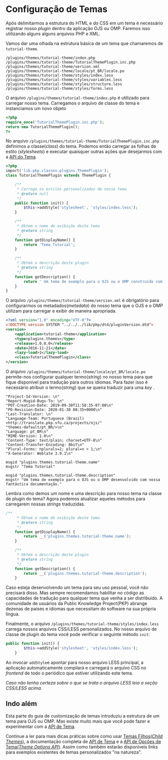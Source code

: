 # Configuração de Temas

Após delimitarmos a estrutura do HTML e do CSS em um tema é necessário registrar nosso _plugin_ dentro da aplicação OJS ou OMP. Faremos isso utilizando alguns alguns arquivos PHP e XML.

Vamos dar uma olhada na estrutura básica de um tema que chamaremos de `tutorial-theme`.

```
/plugins/themes/tutorial-theme/index.php
/plugins/themes/tutorial-theme/TutorialThemePlugin.inc.php
/plugins/themes/tutorial-theme/version.xml
/plugins/themes/tutorial-theme/locale/pt_BR/locale.po
/plugins/themes/tutorial-theme/styles/index.less
/plugins/themes/tutorial-theme/styles/variables.less
/plugins/themes/tutorial-theme/styles/structure.less
/plugins/themes/tutorial-theme/styles/forms.less
```

O arquivo `/plugins/themes/tutorial-theme/index.php` é utilizado para carregar nosso tema. Carregamos o arquivo de classe do tema e instanciamos um novo objeto

```php
<?php
require_once('TutorialThemePlugin.inc.php');
return new TutorialThemePlugin();
?>
```

No arquivo `/plugins/themes/tutorial-theme/TutorialThemePlugin.inc.php` definimos a classe(_class_) do tema. Podemos então carregar as folhas de estilo (_stylesheets_) e executar quaisquer outras ações que desejarmos com a [API do Tema](theme-api.md).

```php
<?php
import('lib.pkp.classes.plugins.ThemePlugin');
class TutorialThemePlugin extends ThemePlugin {

    /**
     * Carrega os estilos personalizados de nosso tema
     * @return null
     */
    public function init() {
        $this->addStyle('stylesheet', 'styles/index.less');
    }

    /**
     * Obtem o nome de exibição deste tema
     * @return string
     */
    function getDisplayName() {
        return 'Tema Tutorial';
    }

    /**
     * Obtem a descrição deste plugin
     * @return string
     */
    function getDescription() {
        return ' Um tema de exemplo para o OJS ou o OMP construído com nossa fantástica documentação.';
    }
}
```

O arquivo `/plugins/themes/tutorial-theme/version.xml` é obrigatório para configurarmos os metadados(_metadata_) do nosso tema que o OJS e o OMP utilizam para carregar e exibir de maneira apropriada.

```xml
<?xml version="1.0" encoding="UTF-8"?>
<!DOCTYPE version SYSTEM "../../../lib/pkp/dtd/pluginVersion.dtd">
<version>
    <application>tutorial-theme</application>
    <type>plugins.themes</type>
    <release>1.0.0.0</release>
    <date>2016-11-21</date>
    <lazy-load>1</lazy-load>
    <class>TutorialThemePlugin</class>
</version>
```

O arquivo `/plugins/themes/tutorial-theme/locale/pt_BR/locale.po` permite-nos configurar qualquer termo(_string_) no nosso tema para que  fique disponível para tradução para outros idiomas. Para fazer isso é necessário atribuir o termo(_string_) que se queira traduzir para uma _key_ .

```po
"Project-Id-Version: \n"
"Report-Msgid-Bugs-To: \n"
"POT-Creation-Date: 2019-09-30T11:58:35-07:00\n"
"PO-Revision-Date: 2020-01-30 08:35+0000\n"
"Last-Translator: \n"
"Language-Team: Portuguese (Brazil) <http://translate.pkp.sfu.ca/projects/ojs/"
"themes-default/pt_BR/>\n"
"Language: pt_BR\n"
"MIME-Version: 1.0\n"
"Content-Type: text/plain; charset=UTF-8\n"
"Content-Transfer-Encoding: 8bit\n"
"Plural-Forms: nplurals=2; plural=n > 1;\n"
"X-Generator: Weblate 3.9.1\n"

msgid "plugins.themes.tutorial-theme.name"
msgstr "Tema Tutorial"

msgid "plugins.themes.tutorial-theme.description"
msgstr "Um tema de exemplo para o OJS ou o OMP desenvolvido com nossa fantástica documentação."
```

Lembra como demos um nome e uma descrição para nosso tema na classe de plugin do tema? Agora podemos atualizar aqueles métodos para carregarem nossas _strings_ traduzidas.

```php
/**
     * Obtem o nome de exibição deste tema
     * @return string
     */
    function getDisplayName() {
        return __('plugins.themes.tutorial-theme.name');
    }

    /**
     * Obtem a descrição deste plugin
     * @return string
     */
    function getDescription() {
        return __('plugins.themes.tutorial-theme.description');
    }
```

Caso esteja desenvolvendo um tema para seu uso pessoal, você não precisará disso. Mas sempre recomendamos habilitar no código as capacidades de tradução para qualquer tema  que venha a ser distribuído. A comunidade de usuários da Public Knowledge Project(PKP) abrange dezenas de países e idiomas que necessitam do software na sua própria língua.

Finalmente, o arquivo `/plugins/themes/tutorial-theme/styles/index.less` carrega nossos arquivos CSS/LESS personalizados. No nosso arquivo de classe de plugin do tema você pode verificar  o seguinte método `init`:

```php
public function init() {
        $this->addStyle('stylesheet', 'styles/index.less');
    }
```

Ao invocar `addStyle`e apontar para nosso arquivo LESS principal, a aplicação automaticamente compilará e carregará o arquivo CSS no _frontend_ de todo o periódico que estiver utilizando este tema.

_Caso não tenha certeza sobre o que se trata o arquivo LESS leia a seção CSS/LESS acima._

## Indo além

Esta parte do guia de customização de temas introduziu a estrutura de um tema para OJS ou OMP. Mas existe muito mais que você pode fazer e experimentar com a [API de Tema](theme-api.md).

Continue a ler para mais dicas práticas sobre como usar [Temas Filhos(_Child Themes_)](child-themes.md), a documentação completa de [API de Tema](theme-api.md) e a [API de Opções de Tema(_Theme Options API_)](theme-options-api.md). Assim como também estarão disponíveis links para exemplos existentes de temas personalizados "na natureza".

